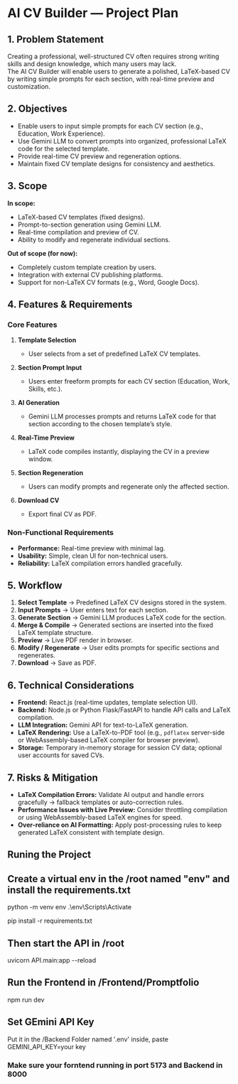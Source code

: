 # AI CV Builder — Project Plan

## 1. Problem Statement
Creating a professional, well-structured CV often requires strong writing skills and design knowledge, which many users may lack.  
The AI CV Builder will enable users to generate a polished, LaTeX-based CV by writing simple prompts for each section, with real-time preview and customization.

## 2. Objectives
- Enable users to input simple prompts for each CV section (e.g., Education, Work Experience).  
- Use Gemini LLM to convert prompts into organized, professional LaTeX code for the selected template.  
- Provide real-time CV preview and regeneration options.  
- Maintain fixed CV template designs for consistency and aesthetics.

## 3. Scope
**In scope:**
- LaTeX-based CV templates (fixed designs).  
- Prompt-to-section generation using Gemini LLM.  
- Real-time compilation and preview of CV.  
- Ability to modify and regenerate individual sections.

**Out of scope (for now):**
- Completely custom template creation by users.  
- Integration with external CV publishing platforms.  
- Support for non-LaTeX CV formats (e.g., Word, Google Docs).

## 4. Features & Requirements

### Core Features
1. **Template Selection**  
   - User selects from a set of predefined LaTeX CV templates.

2. **Section Prompt Input**  
   - Users enter freeform prompts for each CV section (Education, Work, Skills, etc.).

3. **AI Generation**  
   - Gemini LLM processes prompts and returns LaTeX code for that section according to the chosen template’s style.

4. **Real-Time Preview**  
   - LaTeX code compiles instantly, displaying the CV in a preview window.

5. **Section Regeneration**  
   - Users can modify prompts and regenerate only the affected section.

6. **Download CV**  
   - Export final CV as PDF.

### Non-Functional Requirements
- **Performance:** Real-time preview with minimal lag.  
- **Usability:** Simple, clean UI for non-technical users.  
- **Reliability:** LaTeX compilation errors handled gracefully.

## 5. Workflow
1. **Select Template** → Predefined LaTeX CV designs stored in the system.  
2. **Input Prompts** → User enters text for each section.  
3. **Generate Section** → Gemini LLM produces LaTeX code for the section.  
4. **Merge & Compile** → Generated sections are inserted into the fixed LaTeX template structure.  
5. **Preview** → Live PDF render in browser.  
6. **Modify / Regenerate** → User edits prompts for specific sections and regenerates.  
7. **Download** → Save as PDF.

## 6. Technical Considerations
- **Frontend:** React.js (real-time updates, template selection UI).  
- **Backend:** Node.js or Python Flask/FastAPI to handle API calls and LaTeX compilation.  
- **LLM Integration:** Gemini API for text-to-LaTeX generation.  
- **LaTeX Rendering:** Use a LaTeX-to-PDF tool (e.g., `pdflatex` server-side or WebAssembly-based LaTeX compiler for browser preview).  
- **Storage:** Temporary in-memory storage for session CV data; optional user accounts for saved CVs.

## 7. Risks & Mitigation
- **LaTeX Compilation Errors:** Validate AI output and handle errors gracefully → fallback templates or auto-correction rules.  
- **Performance Issues with Live Preview:** Consider throttling compilation or using WebAssembly-based LaTeX engines for speed.  
- **Over-reliance on AI Formatting:** Apply post-processing rules to keep generated LaTeX consistent with template design.



## Runing the Project
Create a virtual env in the /root named "env" and install the requirements.txt
------------
python -m venv env
.\env\Scripts\Activate

pip install -r requirements.txt


Then start the API in /root
-------
uvicorn API.main:app --reload

Run the Frontend in /Frontend/Promptfolio
------
npm run dev

Set GEmini API Key
--------
Put it in the /Backend Folder named '.env'
inside, paste GEMINI_API_KEY=your key

### Make sure your forntend running in port 5173 and Backend in 8000



